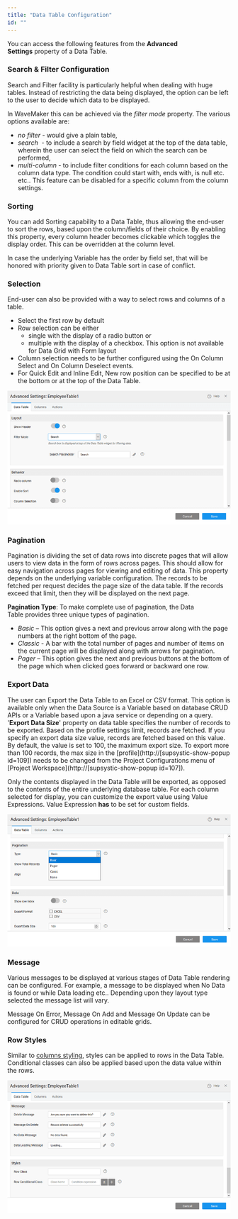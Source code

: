 ```yaml
---
title: "Data Table Configuration"
id: ""
---
```


You can access the following features from the **Advanced Settings** property of a Data Table.

### Search & Filter Configuration

Search and Filter facility is particularly helpful when dealing with huge tables. Instead of restricting the data being displayed, the option can be left to the user to decide which data to be displayed.

In WaveMaker this can be achieved via the _filter mode_ property. The various options available are:

- _no filter_ - would give a plain table,
- _search_  - to include a search by field widget at the top of the data table, wherein the user can select the field on which the search can be performed,
- _multi-column_ - to include filter conditions for each column based on the column data type. The condition could start with, ends with, is null etc. etc.. This feature can be disabled for a specific column from the column settings.

### Sorting

You can add Sorting capability to a Data Table, thus allowing the end-user to sort the rows, based upon the column/fields of their choice. By enabling this property, every column header becomes clickable which toggles the display order. This can be overridden at the column level.

In case the underlying Variable has the order by field set, that will be honored with priority given to Data Table sort in case of conflict.

### Selection

End-user can also be provided with a way to select rows and columns of a table.

- Select the first row by default
- Row selection can be either
    - single with the display of a radio button or
    - multiple with the display of a checkbox. This option is not available for Data Grid with Form layout
- Column selection needs to be further configured using the On Column Select and On Column Deselect events.
- For Quick Edit and Inline Edit, New row position can be specified to be at the bottom or at the top of the Data Table.

[![](/learn/assets/table-config1.png)](/learn/assets/table-config1.png)

### Pagination

Pagination is dividing the set of data rows into discrete pages that will allow users to view data in the form of rows across pages. This should allow for easy navigation across pages for viewing and editing of data. This property depends on the underlying variable configuration. The records to be fetched per request decides the page size of the data table. If the records exceed that limit, then they will be displayed on the next page.

**Pagination Type**: To make complete use of pagination, the Data Table provides three unique types of pagination.

- _Basic_ – This option gives a next and previous arrow along with the page numbers at the right bottom of the page.
- _Classic_ - A bar with the total number of pages and number of items on the current page will be displayed along with arrows for pagination.
- _Pager_ – This option gives the next and previous buttons at the bottom of the page which when clicked goes forward or backward one row.

### Export Data

The user can Export the Data Table to an Excel or CSV format. This option is available only when the Data Source is a Variable based on database CRUD APIs or a Variable based upon a java service or depending on a query. '**Export Data Size**' property on data table specifies the number of records to be exported. Based on the profile settings limit, records are fetched. If you specify an export data size value, records are fetched based on this value. By default, the value is set to 100, the maximum export size. To export more than 100 records, the max size in the [profile](http://[supsystic-show-popup id=109]) needs to be changed from the Project Configurations menu of [Project Workspace](http://[supsystic-show-popup id=107]).

Only the contents displayed in the Data Table will be exported, as opposed to the contents of the entire underlying database table. For each column selected for display, you can customize the export value using Value Expressions. Value Expression **has** to be set for custom fields.

[![](/learn/assets/table-config2.png)](/learn/assets/table-config2.png)

### Message

Various messages to be displayed at various stages of Data Table rendering can be configured. For example, a message to be displayed when No Data is found or while Data loading etc.. Depending upon they layout type selected the message list will vary.

Message On Error, Message On Add and Message On Update can be configured for CRUD operations in editable grids.

### Row Styles

Similar to [columns styling](/learn/app-development/widgets/datalive/datatable/field-configuration/#styling), styles can be applied to rows in the Data Table. Conditional classes can also be applied based upon the data value within the rows.

[![](/learn/assets/table-config3.png)](/learn/assets/table-config3.png)

